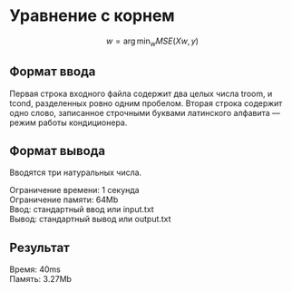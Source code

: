 # Уравнение с корнем
$$
w = \arg\min_w MSE(Xw, y)
$$

## Формат ввода

Первая строка входного файла содержит два целых числа troom, и tcond, разделенных ровно одним пробелом.
Вторая строка содержит одно слово, записанное строчными буквами латинского алфавита — режим работы кондиционера.

## Формат вывода

Вводятся три натуральных числа.  

Ограничение времени:	1 секунда  
Ограничение памяти:	64Mb  
Ввод:	стандартный ввод или input.txt  
Вывод:	стандартный вывод или output.txt  

## Результат  

Время: 40ms  
Память: 3.27Mb
